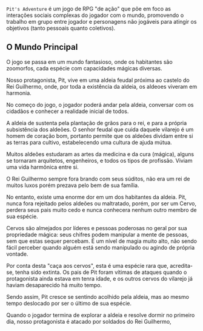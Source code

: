 `Pit's Adventure` é um jogo de RPG "de ação" que põe em foco as interações sociais complexas do jogador com o mundo, promovendo o trabalho em grupo entre jogador e personagens não jogáveis para atingir os objetivos (tanto pessoais quanto coletivos).

## O Mundo Principal

O jogo se passa em um mundo fantasioso, onde os habitantes são zoomorfos, cada espécie com capacidades mágicas diversas. 

Nosso protagonista, Pit, vive em uma aldeia feudal próxima ao castelo do Rei Guilhermo, onde, por toda a existência da aldeia, os aldeoes viveram em harmonia.

No começo do jogo, o jogador poderá andar pela aldeia, conversar com os cidadãos e conhecer a realidade inicial de todos.

A aldeia de sustenta pela plantação de grãos para o rei, e para a própria subsistência dos aldeões. O senhor feudal que cuida daquele vilarejo é um homem de coração bom, portanto permite que os aldeões dividam entre si as terras para cultivo, estabelecendo uma cultura de ajuda mútua.

Muitos aldeões estudaram as artes da medicina e da cura (mágica), alguns se tornaram arquitetos, engenheiros, e todos os tipos de profissão. Viviam uma vida harmônica entre si.

O Rei Guilhermo sempre fora brando com seus súditos, não era um rei de muitos luxos porém prezava pelo bem de sua família.

No entanto, existe uma enorme dor em um dos habitantes da aldeia. Pit, nunca fora rejeitado pelos aldeões ou maltratado, porém, por ser um Cervo, perdera seus pais muito cedo e nunca conhecera nenhum outro membro de sua espécie.

Cervos são almejados por líderes e pessoas poderosas no geral por sua propriedade mágica: seus chifres podem manipular a mente de pessoas, sem que estas sequer percebam. É um nível de magia muito alto, não sendo fácil perceber quando alguém está sendo manipulado ou agindo de própria vontade.

Por conta desta "caça aos cervos", esta é uma espécie rara que, acredita-se, tenha sido extinta. Os pais de Pit foram vítimas de ataques quando o protagonista ainda estava em tenra idade, e os outros cervos do vilarejo já haviam desaparecido há muito tempo.

Sendo assim, Pit cresce se sentindo acolhido pela aldeia, mas ao mesmo tempo deslocado por ser o último de sua espécie. 

Quando o jogador termina de explorar a aldeia e resolve dormir no primeiro dia, nosso protagonista é atacado por soldados do Rei Guilhermo, 